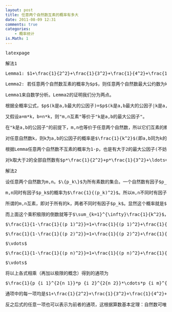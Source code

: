 ```yaml
---
layout: post
title: 任意两个自然数互素的概率有多大
date: 2011-08-09 12:31
comments: true
categories: 
    - 概率统计
is.Math: 1
---
```

<pre>latexpage</pre>
<pre>解法1</pre>
<pre>Lemma1: $1+\frac{1}{2^2}+\frac{1}{3^2}+\frac{1}{4^2}+\frac{1}{5^2}+\ldots=\frac{{\pi}^2}{6}$</pre>
<pre>Lemma2: 若任意两个自然数互素的概率为$p$，则任意两个自然数最大公约数为k的概率为$p*\frac{1}{k^2}$</pre>
<pre>Lemma1来自数学分析。Lemma2的证明我们分为两点。</pre>
<pre>根据全概率公式，$p$(k是a,b最大的公因子)=$p$(k是a,b最大的公因子|k是a,b公因子)。</pre>
<pre>又假设a=m*k，b=n*k，则"m,n互素"等价于"k是a,b的最大公因子"。</pre>
<pre>在"k是a,b的公因子"的前提下，m,n也等价于任意两个自然数，所以它们互素的概率为p。此其一。</pre>
<pre>对任意自然数k，则k为a,b的公因子的概率是$\frac{1}{k^2}$(即a,b同为k的倍数的概率)。此其二。</pre>
<pre>根据Lemma任意两个自然数不互素的概率为1-p，也是有大于2的最大公因子(不妨设为k)的概率。</pre>
<pre>对k取大于2的全部自然数有$p*\frac{1}{2^2}+p*\frac{1}{3^2}+\ldots=1-p$，变换即可。</pre>

<pre>解法2</pre>
<pre>设任意两个自然数为m,n。$\{p_k\}$为所有素数的集合。一个自然数有因子$p_k$的概率为$\frac{1}{p_k}$。</pre>
<pre>m,n同时有因子$p_k$的概率为$\frac{1}{(p_k)^2}$。所以m,n不同时有因子$p_k$的概率为$1-\frac{1}{(p_k)^2}$。</pre>
<pre>所谓的m,n互素，即对于所有的k，两者不同时有因子$p_k$。显然这个概率就是$\prod_{k=1}^{\infty}(1-\frac{1}{(p_k)^2})$</pre>
<pre>而上面这个乘积极限的倒数就等于$\sum_{k=1}^{\infty}\frac{1}{k^2}$，实际上这是因为</pre>
<pre>$\frac{1}{1-\frac{1}{(p_1)^2}}=1+\frac{1}{(p_1)^2}+\frac{1}{(p_1)^4}+\ldots$</pre>
<pre>$\frac{1}{1-\frac{1}{(p_2)^2}}=1+\frac{1}{(p_2)^2}+\frac{1}{(p_2)^4}+\ldots$</pre>
<pre>$\vdots$</pre>
<pre>$\frac{1}{1-\frac{1}{(p_n)^2}}=1+\frac{1}{(p_n)^2}+\frac{1}{(p_n)^4}+\ldots$</pre>
<pre>$\vdots$</pre>

<pre>将以上各式相乘（再加以极限的概念）得到的通项为</pre>
<pre>$\frac{1}{p_{i_1}^{2{n_1}}*p_{i_2}^{2{n_2}}*\cdots*p_{i_m}^{2{n_m}}}$</pre>
<pre>通项中的每一项均是$1+\frac{1}{2^2}+\frac{1}{3^2}+\frac{1}{4^2}+\frac{1}{5^2}+\ldots$的其中一项且不存在重复。</pre>
<pre>反之后式的任意一项也可以表示为前者的通项，这根据算数基本定理：自然数可唯一质分解。</pre>
